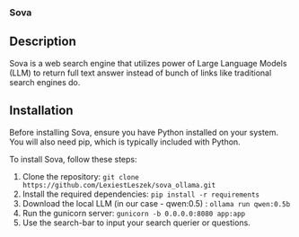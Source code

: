 ### Sova

## Description

Sova is a web search engine that utilizes power of Large Language Models (LLM) to return full text answer instead of bunch of links like traditional search engines do.

## Installation

Before installing Sova, ensure you have Python installed on your system. You will also need pip, which is typically included with Python.

To install Sova, follow these steps:

1. Clone the repository: `git clone https://github.com/LexiestLeszek/sova_ollama.git`
2. Install the required dependencies: `pip install -r requirements`
3. Download the local LLM (in our case - qwen:0.5) : `ollama run qwen:0.5b`
4. Run the gunicorn server: `gunicorn -b 0.0.0.0:8080 app:app`
5. Use the search-bar to input your search querier or questions.

